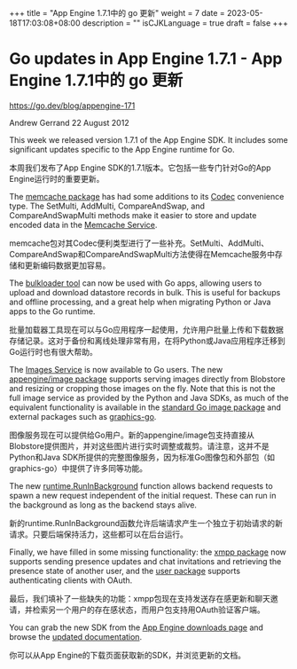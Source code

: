 +++
title = "App Engine 1.7.1中的 go 更新"
weight = 7
date = 2023-05-18T17:03:08+08:00
description = ""
isCJKLanguage = true
draft = false
+++

# Go updates in App Engine 1.7.1  - App Engine 1.7.1中的 go 更新

https://go.dev/blog/appengine-171

Andrew Gerrand
22 August 2012

This week we released version 1.7.1 of the App Engine SDK. It includes some significant updates specific to the App Engine runtime for Go.

本周我们发布了App Engine SDK的1.7.1版本。它包括一些专门针对Go的App Engine运行时的重要更新。

The [memcache package](https://developers.google.com/appengine/docs/go/memcache/reference) has had some additions to its [Codec](https://developers.google.com/appengine/docs/go/memcache/reference#Codec) convenience type. The SetMulti, AddMulti, CompareAndSwap, and CompareAndSwapMulti methods make it easier to store and update encoded data in the [Memcache Service](https://developers.google.com/appengine/docs/go/memcache/overview).

memcache包对其Codec便利类型进行了一些补充。SetMulti、AddMulti、CompareAndSwap和CompareAndSwapMulti方法使得在Memcache服务中存储和更新编码数据更加容易。

The [bulkloader tool](https://developers.google.com/appengine/docs/go/tools/uploadingdata) can now be used with Go apps, allowing users to upload and download datastore records in bulk. This is useful for backups and offline processing, and a great help when migrating Python or Java apps to the Go runtime.

批量加载器工具现在可以与Go应用程序一起使用，允许用户批量上传和下载数据存储记录。这对于备份和离线处理非常有用，在将Python或Java应用程序迁移到Go运行时也有很大帮助。

The [Images Service](https://developers.google.com/appengine/docs/go/images/overview) is now available to Go users. The new [appengine/image package](https://developers.google.com/appengine/docs/go/images/reference) supports serving images directly from Blobstore and resizing or cropping those images on the fly. Note that this is not the full image service as provided by the Python and Java SDKs, as much of the equivalent functionality is available in the [standard Go image package](https://go.dev/pkg/image/) and external packages such as [graphics-go](http://code.google.com/p/graphics-go/).

图像服务现在可以提供给Go用户。新的appengine/image包支持直接从Blobstore提供图片，并对这些图片进行实时调整或裁剪。请注意，这并不是Python和Java SDK所提供的完整图像服务，因为标准Go图像包和外部包（如graphics-go）中提供了许多同等功能。

The new [runtime.RunInBackground](https://developers.google.com/appengine/docs/go/backends/runtime#RunInBackground) function allows backend requests to spawn a new request independent of the initial request. These can run in the background as long as the backend stays alive.

新的runtime.RunInBackground函数允许后端请求产生一个独立于初始请求的新请求。只要后端保持活力，这些都可以在后台运行。

Finally, we have filled in some missing functionality: the [xmpp package](https://developers.google.com/appengine/docs/go/xmpp/reference) now supports sending presence updates and chat invitations and retrieving the presence state of another user, and the [user package](https://developers.google.com/appengine/docs/go/users/reference) supports authenticating clients with OAuth.

最后，我们填补了一些缺失的功能：xmpp包现在支持发送存在感更新和聊天邀请，并检索另一个用户的存在感状态，而用户包支持用OAuth验证客户端。

You can grab the new SDK from the [App Engine downloads page](https://developers.google.com/appengine/downloads#Google_App_Engine_SDK_for_Go) and browse the [updated documentation](https://developers.google.com/appengine/docs/go).

你可以从App Engine的下载页面获取新的SDK，并浏览更新的文档。
